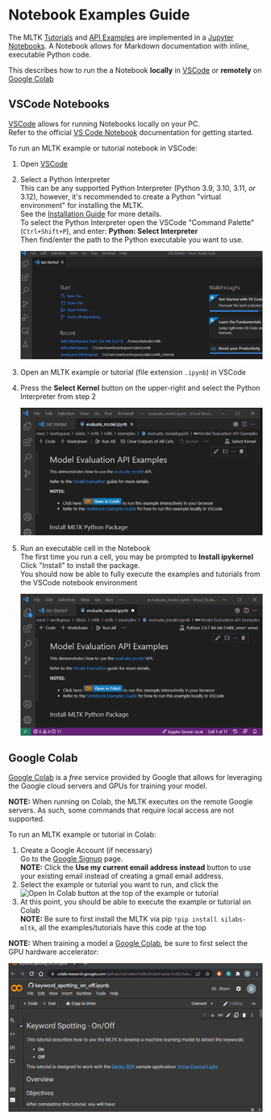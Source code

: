 # Notebook Examples Guide

The MLTK [Tutorials](../tutorials.md) and [API Examples](../examples.md) are implemented in a [Jupyter Notebooks](https://jupyter.org/).
A Notebook allows for Markdown documentation with inline, executable Python code.

This describes how to run the a Notebook __locally__ in [VSCode](https://code.visualstudio.com) or __remotely__ on [Google Colab](https://colab.research.google.com/notebooks/welcome.ipynb)


## VSCode Notebooks

[VSCode](https://code.visualstudio.com) allows for running Notebooks locally on your PC.  
Refer to the official [VS Code Notebook](https://code.visualstudio.com/docs/datascience/jupyter-notebooks) documentation for getting started.

To run an MLTK example or tutorial notebook in VSCode:

1. Open [VSCode](https://code.visualstudio.com)
2. Select a Python Interpreter  
   This can be any supported Python Interpreter (Python 3.9, 3.10, 3.11, _or_ 3.12), however, it's recommended to create a
   Python "virtual environment" for installing the MLTK.  
   See the [Installation Guide](../installation.md) for more details.  
   To select the Python Interpreter open the VSCode "Command Palette" (`Ctrl+Shift+P`), and enter: __Python: Select Interpreter__  
   Then find/enter the path to the Python executable you want to use.  
   
   ![Select Python Interpreter](../img/select_python_interpreter.gif)

3. Open an MLTK example or tutorial (file extension `.ipynb`) in VSCode
4. Press the __Select Kernel__ button on the upper-right and select the Python Interpreter from step 2 
    
   ![Select Kernel](../img/select_kernel.gif)

5. Run an executable cell in the Notebook  
   The first time you run a cell, you may be prompted to __Install ipykernel__
   Click "Install" to install the package.  
   You should now be able to fully execute the examples and tutorials from the VSCode notebook environment 
   
   ![Install Ipykernel](../img/install_ipykernel.gif)


## Google Colab

[Google Colab](https://colab.research.google.com/notebooks/welcome.ipynb) is a _free_ service provided by Google that allows for leveraging the Google cloud servers and GPUs for training your model.

__NOTE:__ When running on Colab, the MLTK executes on the remote Google servers. As such, some commands that require local access are not supported.

To run an MLTK example or tutorial in Colab:

1. Create a Google Account (if necessary)  
   Go to the [Google Signup](https://accounts.google.com/signup) page.  
   __NOTE:__ Click the __Use my current email address instead__ button to use your existing email instead of creating a gmail email address.
2. Select the example or tutorial you want to run, and click the ![Open In Colab](https://colab.research.google.com/assets/colab-badge.svg) button at the top of the example or tutorial
3. At this point, you should be able to execute the example or tutorial on Colab  
   __NOTE:__ Be sure to first install the MLTK via pip `!pip install silabs-mltk`, all the examples/tutorials have this code at the top


__NOTE:__ When training a model a [Google Colab](https://colab.research.google.com/notebooks/welcome.ipynb), be sure to first select the GPU hardware accelerator:  

![GPU Accelerator](../img/colab_select_gpu.gif)
